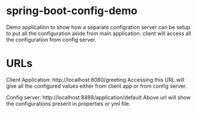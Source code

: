 # spring-boot-config-demo
Demo application to show how a separate configration server can be setup to put all the configuration aside from main application.
client will access all the configuration from config server.

# URLs
Client Application: http://localhost:8080/greeting
Accessing this URL will give all the configured values either from client app or from config server.

Config server: http://localhost:8888/application/default
Above url will show the configurations present in properties or yml file.


